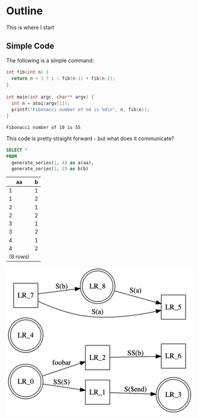 
<!--TOC-->

# Outline

This is where I start

## Simple Code

The following is a simple command:


```cc
int fib(int n) {
  return n < 3 ? 1 : fib(n-1) + fib(n-2);
}

int main(int argc, char** argv) {
  int n = atoi(argv[1]);
  printf("Fibonacci number of %d is %d\n", n, fib(n));
}
```
```
Fibonacci number of 10 is 55
```

This code is pretty straight forward - but what does it communicate?


```sql
SELECT *
FROM
  generate_series(1, 4) as a(aa),
  generate_series(1, 2) as b(b)
```
|aa | b|
|---|--|
|1 | 1|
|1 | 2|
|2 | 1|
|2 | 2|
|3 | 1|
|3 | 2|
|4 | 1|
|4 | 2|
|(8 rows)|

![dot](./mixed.md.data/103f410ad870907981094f0ad1f82f48.png)
